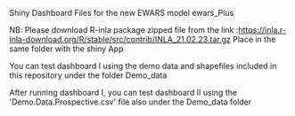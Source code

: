 Shiny Dashboard Files for the new EWARS model ewars_Plus

NB: Please download R-inla package zipped file from the link :https://inla.r-inla-download.org/R/stable/src/contrib/INLA_21.02.23.tar.gz
Place in the same folder with the shiny App

You can test dashboard I using the demo data  and shapefiles included in this repository under the folder Demo_data

After running dashboard I, you can test dashboard II using the 'Demo.Data.Prospective.csv' file also under the Demo_data folder
